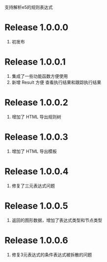 支持解析e5的规则表达式
# Release 1.0.0.0
1. 初发布
# Release 1.0.0.1
1. 集成了一些功能函数方便使用
2. 新增 Result 方便 查看执行结果和跟踪执行结果
# Release 1.0.0.2
1. 增加了 HTML 导出规则树
# Release 1.0.0.3
1. 增加了 HTML 导出模板
# Release 1.0.0.4
1. 修复了三元表达式问题
# Release 1.0.0.5
1. 返回的图形数据，增加了表达式类型和节点类型
# Release 1.0.0.6
1. 修复3元表达式的条件表达式被拆散的问题
